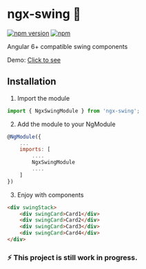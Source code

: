 # ngx-swing 🍺

[![npm version](https://badge.fury.io/js/ngx-swing.svg)](https://badge.fury.io/js/ngx-swing) [![npm](https://img.shields.io/npm/dw/ngx-swing.svg)](https://www.npmjs.com/package/ngx-swing)


Angular 6+ compatible swing components 

Demo: <a href="http://ngx-swing.firebaseapp.com" target="new">Click to see<a/>

## Installation

1. Import the module

```javascript
import { NgxSwingModule } from 'ngx-swing';
```

2. Add the module to your NgModule

```javascript
@NgModule({
	...
    imports: [
    	....
        NgxSwingModule
        ....
    ]
})
```

3. Enjoy with components

```html
<div swingStack>
	<div swingCard>Card1</div>
    <div swingCard>Card2</div>
    <div swingCard>Card3</div>
    <div swingCard>Card4</div>
</div>
```

### ⚡ This project is still work in progress.
